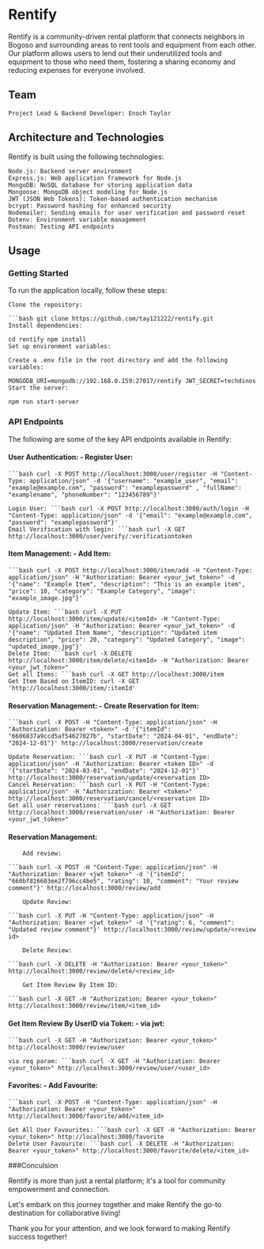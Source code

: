 # Rentify

Rentify is a community-driven rental platform that connects neighbors in Bogoso and surrounding areas to rent tools and equipment from each other. Our platform allows users to lend out their underutilized tools and equipment to those who need them, fostering a sharing economy and reducing expenses for everyone involved.

## Team

    Project Lead & Backend Developer: Enoch Taylor

## Architecture and Technologies

Rentify is built using the following technologies:

    Node.js: Backend server environment
    Express.js: Web application framework for Node.js
    MongoDB: NoSQL database for storing application data
    Mongoose: MongoDB object modeling for Node.js
    JWT (JSON Web Tokens): Token-based authentication mechanism
    bcrypt: Password hashing for enhanced security
    Nodemailer: Sending emails for user verification and password reset
    Dotenv: Environment variable management
    Postman: Testing API endpoints

## Usage

### Getting Started

To run the application locally, follow these steps:

    Clone the repository:

    ```bash git clone https://github.com/tay121222/rentify.git
    Install dependencies:

    cd rentify npm install
    Set up environment variables:

    Create a .env file in the root directory and add the following variables:

    MONGODB_URI=mongodb://192.168.0.159:27017/rentify JWT_SECRET=techdinos
    Start the server:

    npm run start-server

### API Endpoints

The following are some of the key API endpoints available in Rentify:

#### User Authentication: - Register User:

    ```bash curl -X POST http://localhost:3000/user/register -H "Content-Type: application/json" -d '{"username": "example_user", "email": "example@example.com", "password": "examplepassword" , "fullName": "examplename", "phoneNumber": "123456789"}'

    Login User: ```bash curl -X POST http://localhost:3000/auth/login -H "Content-Type: application/json" -d '{"email": "example@example.com", "password": "examplepassword"}'
    Email Verification with login: ```bash curl -X GET http://localhost:3000/user/verify/:verificationtoken

#### Item Management: - Add Item:

    ```bash curl -X POST http://localhost:3000/item/add -H "Content-Type: application/json" -H "Authorization: Bearer <your_jwt_token>" -d '{"name": "Example Item", "description": "This is an example item", "price": 10, "category": "Example Category", "image": "example_image.jpg"}'

    Update Item: ```bash curl -X PUT http://localhost:3000/item/update/<itemId> -H "Content-Type: application/json" -H "Authorization: Bearer <your_jwt_token>" -d '{"name": "Updated Item Name", "description": "Updated item description", "price": 20, "category": "Updated Category", "image": "updated_image.jpg"}'
    Delete Item: ```bash curl -X DELETE http://localhost:3000/item/delete/<itemId> -H "Authorization: Bearer <your_jwt_token>"
    Get all Items: ```bash curl -X GET http://localhost:3000/item
    Get Item Based on ItemID: curl -X GET 'http://localhost:3000/item/:itemId'

#### Reservation Management: - Create Reservation for Item:

    ```bash curl -X POST -H "Content-Type: application/json" -H "Authorization: Bearer <token>" -d '{"itemId": "6606837a9ccd5af54627027b", "startDate": "2024-04-01", "endDate": "2024-12-01"}' http://localhost:3000/reservation/create

    Update Reservation: ```bash curl -X PUT -H "Content-Type: application/json" -H "Authorization: Bearer <token ID>" -d '{"startDate": "2024-03-01", "endDate": "2024-12-01"}' http://localhost:3000/reservation/update/<reservation ID>
    Cancel Reservation: ```bash curl -X PUT -H "Content-Type: application/json" -H "Authorization: Bearer <token>" http://localhost:3000/reservation/cancel/<reservation ID>
    Get all user reservations: ```bash curl -X GET http://localhost:3000/reservation/user -H "Authorization: Bearer <your_jwt_token>"

#### Reservation Management:

        Add review:

    ```bash curl -X POST -H "Content-Type: application/json" -H "Authorization: Bearer <jwt token>" -d '{"itemId": "660bf816603ee2f796cc4be5", "rating": 10, "comment": "Your review comment"}' http://localhost:3000/review/add

        Update Review:

    ```bash curl -X PUT -H "Content-Type: application/json" -H "Authorization: Bearer <jwt token>" -d '{"rating": 6, "comment": "Updated review comment"}' http://localhost:3000/review/update/<review id>

        Delete Review:

    ```bash curl -X DELETE -H "Authorization: Bearer <your_token>" http://localhost:3000/review/delete/<review_id>

        Get Item Review By Item ID:

    ```bash curl -X GET -H "Authorization: Bearer <your_token>" http://localhost:3000/review/item/<item_id>

#### Get Item Review By UserID via Token: - via jwt:

    ```bash curl -X GET -H "Authorization: Bearer <your_token>" http://localhost:3000/review/user

    via req param: ```bash curl -X GET -H "Authorization: Bearer <your_token>" http://localhost:3000/review/user/<user_id>

#### Favorites: - Add Favourite:

    ```bash curl -X POST -H "Content-Type: application/json" -H "Authorization: Bearer <your_token>" http://localhost:3000/favorite/add/<item_id>

    Get All User Favourites: ```bash curl -X GET -H "Authorization: Bearer <your_token>" http://localhost:3000/favorite
    Delete User Favourite: ```bash curl -X DELETE -H "Authorization: Bearer <your_token>" http://localhost:3000/favorite/delete/<item_id>

###Conculsion

Rentify is more than just a rental platform; it's a tool for community empowerment and connection.

Let's embark on this journey together and make Rentify the go-to destination for collaborative living!

Thank you for your attention, and we look forward to making Rentify success together!
